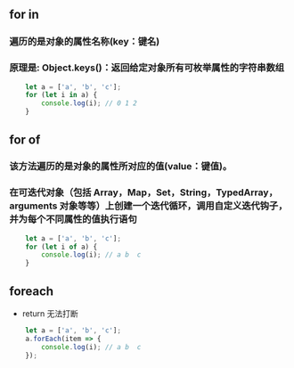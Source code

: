 ## for in
### 遍历的是对象的属性名称(key：键名)
### 原理是: Object.keys()：返回给定对象所有可枚举属性的字符串数组
```js
    let a = ['a', 'b', 'c'];
    for (let i in a) {
        console.log(i); // 0 1 2
    }
```

## for of
### 该方法遍历的是对象的属性所对应的值(value：键值)。
### 在可迭代对象（包括 Array，Map，Set，String，TypedArray，arguments 对象等等）上创建一个迭代循环，调用自定义迭代钩子，并为每个不同属性的值执行语句
```js
    let a = ['a', 'b', 'c'];
    for (let i of a) {
        console.log(i); // a b  c
    }
```
## foreach
- return 无法打断
```js
    let a = ['a', 'b', 'c'];
    a.forEach(item => {
        console.log(i); // a b  c
    });
```
